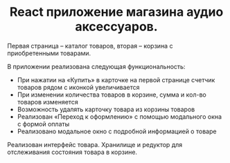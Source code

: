 <h1 align="center">React приложение магазина аудио аксессуаров.</h1>
<p>Первая страница – каталог товаров, вторая – корзина с приобретенными
товарами.</p>
<p>В приложении реализована следующая функциональность:</p>
<ul>
  <li>При нажатии на «Купить» в карточке на первой странице счетчик товаров рядом с
иконкой увеличивается</li>
  <li>При изменении количества товаров в корзине, сумма и кол-во товаров изменяется</li>
  <li>Возможность удалять карточку товара из корзины товаров</li>
  <li>Реализован «Переход к оформлению» с помощью модального окна с формой оплаты</li>
  <li>Реализовано модальное окно с подробной информацией о товаре</li>
</ul>
Реализован интерфейс товара. Хранилище и редуктор для отслеживания состояния товара в корзине.
